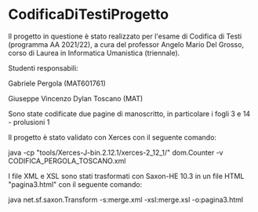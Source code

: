 # CodificaDiTestiProgetto

Il progetto in questione è stato realizzato per l'esame di Codifica di Testi (programma AA 2021/22), a cura del professor Angelo Mario Del Grosso, corso di Laurea in Informatica Umanistica (triennale).

Studenti responsabili:

Gabriele Pergola (MAT601761)

 Giuseppe Vincenzo Dylan Toscano (MAT)


Sono state codificate due pagine di manoscritto, in particolare i fogli 3 e 14 - prolusioni 1

Il progetto è stato validato con Xerces con il seguente comando:

java -cp "tools/Xerces-J-bin.2.12.1/xerces-2_12_1/" dom.Counter -v CODIFICA_PERGOLA_TOSCANO.xml

I file XML e XSL sono stati trasformati con Saxon-HE 10.3 in un file HTML "pagina3.html" con il seguente comando:

java net.sf.saxon.Transform -s:merge.xml -xsl:merge.xsl -o:pagina3.html
